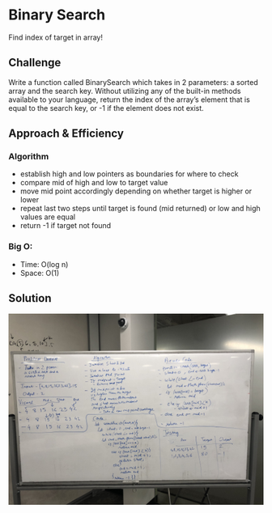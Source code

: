 # Binary Search
Find index of target in array!

## Challenge
Write a function called BinarySearch which takes in 2 parameters: a sorted array and the search key. Without utilizing any of the built-in methods available to your language, return the index of the array’s element that is equal to the search key, or -1 if the element does not exist.

## Approach & Efficiency
### Algorithm
- establish high and low pointers as boundaries for where to check
- compare mid of high and low to target value
- move mid point accordingly depending on whether target is higher or lower
- repeat last two steps until target is found (mid returned) or low and high values are equal
- return -1 if target not found

### Big O:
- Time: O(log n)
- Space: O(1)

## Solution
![Binary Search](../../../assets/array-binary-search.jpg "binary search")
